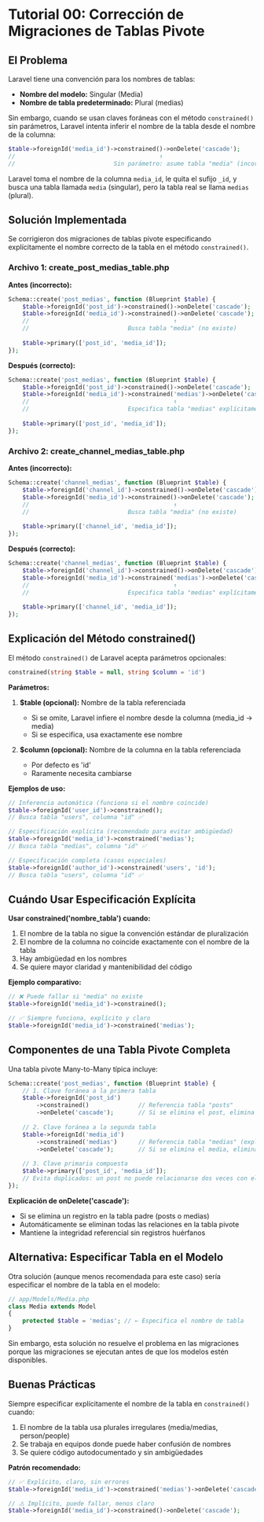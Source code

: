 # Tutorial 00: Corrección de Migraciones de Tablas Pivote

## El Problema

Laravel tiene una convención para los nombres de tablas:

- **Nombre del modelo:** Singular (Media)
- **Nombre de tabla predeterminado:** Plural (medias)

Sin embargo, cuando se usan claves foráneas con el método `constrained()` sin parámetros, Laravel intenta inferir el nombre de la tabla desde el nombre de la columna:

```php
$table->foreignId('media_id')->constrained()->onDelete('cascade');
//                                         ↑
//                            Sin parámetro: asume tabla "media" (incorrecto)
```

Laravel toma el nombre de la columna `media_id`, le quita el sufijo `_id`, y busca una tabla llamada `media` (singular), pero la tabla real se llama `medias` (plural).

## Solución Implementada

Se corrigieron dos migraciones de tablas pivote especificando explícitamente el nombre correcto de la tabla en el método `constrained()`.

### Archivo 1: create_post_medias_table.php

**Antes (incorrecto):**

```php
Schema::create('post_medias', function (Blueprint $table) {
    $table->foreignId('post_id')->constrained()->onDelete('cascade');
    $table->foreignId('media_id')->constrained()->onDelete('cascade');
    //                                         ↑
    //                            Busca tabla "media" (no existe)
    
    $table->primary(['post_id', 'media_id']);
});
```

**Después (correcto):**

```php
Schema::create('post_medias', function (Blueprint $table) {
    $table->foreignId('post_id')->constrained()->onDelete('cascade');
    $table->foreignId('media_id')->constrained('medias')->onDelete('cascade');
    //                                         ↑
    //                            Especifica tabla "medias" explícitamente
    
    $table->primary(['post_id', 'media_id']);
});
```

### Archivo 2: create_channel_medias_table.php

**Antes (incorrecto):**

```php
Schema::create('channel_medias', function (Blueprint $table) {
    $table->foreignId('channel_id')->constrained()->onDelete('cascade');
    $table->foreignId('media_id')->constrained()->onDelete('cascade');
    //                                         ↑
    //                            Busca tabla "media" (no existe)
    
    $table->primary(['channel_id', 'media_id']);
});
```

**Después (correcto):**

```php
Schema::create('channel_medias', function (Blueprint $table) {
    $table->foreignId('channel_id')->constrained()->onDelete('cascade');
    $table->foreignId('media_id')->constrained('medias')->onDelete('cascade');
    //                                         ↑
    //                            Especifica tabla "medias" explícitamente
    
    $table->primary(['channel_id', 'media_id']);
});
```

## Explicación del Método constrained()

El método `constrained()` de Laravel acepta parámetros opcionales:

```php
constrained(string $table = null, string $column = 'id')
```

**Parámetros:**

1. **$table (opcional):** Nombre de la tabla referenciada
   - Si se omite, Laravel infiere el nombre desde la columna (media_id → media)
   - Si se especifica, usa exactamente ese nombre

2. **$column (opcional):** Nombre de la columna en la tabla referenciada
   - Por defecto es 'id'
   - Raramente necesita cambiarse

**Ejemplos de uso:**

```php
// Inferencia automática (funciona si el nombre coincide)
$table->foreignId('user_id')->constrained();
// Busca tabla "users", columna "id" ✅

// Especificación explícita (recomendado para evitar ambigüedad)
$table->foreignId('media_id')->constrained('medias');
// Busca tabla "medias", columna "id" ✅

// Especificación completa (casos especiales)
$table->foreignId('author_id')->constrained('users', 'id');
// Busca tabla "users", columna "id" ✅
```

## Cuándo Usar Especificación Explícita

**Usar constrained('nombre_tabla') cuando:**

1. El nombre de la tabla no sigue la convención estándar de pluralización
2. El nombre de la columna no coincide exactamente con el nombre de la tabla
3. Hay ambigüedad en los nombres
4. Se quiere mayor claridad y mantenibilidad del código

**Ejemplo comparativo:**

```php
// ❌ Puede fallar si "media" no existe
$table->foreignId('media_id')->constrained();

// ✅ Siempre funciona, explícito y claro
$table->foreignId('media_id')->constrained('medias');
```

## Componentes de una Tabla Pivote Completa

Una tabla pivote Many-to-Many típica incluye:

```php
Schema::create('post_medias', function (Blueprint $table) {
    // 1. Clave foránea a la primera tabla
    $table->foreignId('post_id')
        ->constrained()              // Referencia tabla "posts"
        ->onDelete('cascade');       // Si se elimina el post, elimina la relación
    
    // 2. Clave foránea a la segunda tabla
    $table->foreignId('media_id')
        ->constrained('medias')      // Referencia tabla "medias" (explícito)
        ->onDelete('cascade');       // Si se elimina el media, elimina la relación
    
    // 3. Clave primaria compuesta
    $table->primary(['post_id', 'media_id']);
    // Evita duplicados: un post no puede relacionarse dos veces con el mismo media
});
```

**Explicación de onDelete('cascade'):**

- Si se elimina un registro en la tabla padre (posts o medias)
- Automáticamente se eliminan todas las relaciones en la tabla pivote
- Mantiene la integridad referencial sin registros huérfanos

## Alternativa: Especificar Tabla en el Modelo

Otra solución (aunque menos recomendada para este caso) sería especificar el nombre de la tabla en el modelo:

```php
// app/Models/Media.php
class Media extends Model
{
    protected $table = 'medias'; // ← Especifica el nombre de tabla
}
```

Sin embargo, esta solución no resuelve el problema en las migraciones porque las migraciones se ejecutan antes de que los modelos estén disponibles.

## Buenas Prácticas

Siempre especificar explícitamente el nombre de la tabla en `constrained()` cuando:

1. El nombre de la tabla usa plurales irregulares (media/medias, person/people)
2. Se trabaja en equipos donde puede haber confusión de nombres
3. Se quiere código autodocumentado y sin ambigüedades

**Patrón recomendado:**

```php
// ✅ Explícito, claro, sin errores
$table->foreignId('media_id')->constrained('medias')->onDelete('cascade');

// ⚠️ Implícito, puede fallar, menos claro
$table->foreignId('media_id')->constrained()->onDelete('cascade');
```
